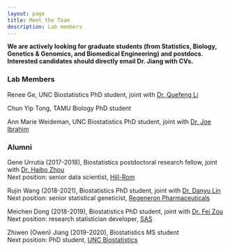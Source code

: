 ```yaml
---
layout: page
title: Meet the Team
description: Lab members
---
```


**We are actively looking for graduate students (from Statistics, Biology, Genetics & Genomics, and Biomedical Engineering) and postdocs. Interested candidates should directly email Dr. Jiang with CVs.**

### Lab Members

Renee Ge, UNC Biostatistics PhD student, joint with [Dr. Quefeng Li](http://www.bios.unc.edu/~quefeng/)

Chun Yip Tong, TAMU Biology PhD student

Ann Marie Weideman, UNC Biostatistics PhD student, joint with [Dr. Joe Ibrahim](https://sph.unc.edu/adv_profile/joseph-g-ibrahim-phd/)

### Alumni

Gene Urrutia (2017-2018), Biostatistics postdoctoral research fellow, joint with [Dr. Haibo Zhou](http://sph.unc.edu/adv_profile/haibo-zhou-phd/) <br/>
Next position: senior data scientist, [Hill-Rom](https://www.hill-rom.com/usa/)

Rujin Wang (2018-2021), Biostatistics PhD student, joint with [Dr. Danyu Lin](https://sph.unc.edu/adv_profile/danyu-lin-phd/) <br/>
Next position: senior statistical geneticist, [Regeneron Pharmaceuticals](https://www.regeneron.com/)

Meichen Dong (2018-2019), Biostatistics PhD student, joint with [Dr. Fei Zou](https://sph.unc.edu/adv_profile/fei-zou-phd/) <br/>
Next position: research statistician developer, [SAS](https://www.sas.com/)

Zhiwen (Owen) Jiang (2019-2020), Biostatistics MS student <br/>
Next position: PhD student, [UNC Biostatistics](https://sph.unc.edu/bios/biostatistics/)
